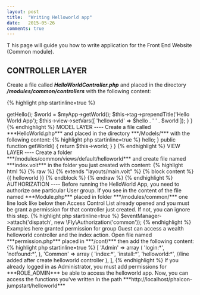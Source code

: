 ```yaml
---
layout: post
title:  "Writing Helloworld app"
date:   2015-05-26
comments: true
---
```


<p class="intro">
    <span class="dropcap">T</span>
    his page will guide you how to write application for the Front End Website (Common module).
</p>

CONTROLLER LAYER
----
Create a file called ***HelloWorldController.php*** and placed in the directory ***/modules/common/controllers*** with the following content:

{% highlight php startinline=true %}
<?php
namespace Controller\Common;

class HelloworldController extends \Fly\BaseController
{
    public funtion initialize()
    {
        parent::initialize();
    }

    public function indexAction()
    {
        $myApp = new \Model\HelloWorld();
        $hello = $myApp->getHello();
        $world = $myApp->getWorld();

        $this->tag->prependTitle('Hello World App');
        $this->view->setVars([
            'helloworld' => $hello . ' ' . $world
        ]);
    }
}
{% endhighlight %}

MODEL LAYER
----
Create a file called ***HelloWorld.php*** and placed in the directory ***/Models/*** with the following content:

{% highlight php startinline=true %}
<?php
namespace Model;

class HelloWorld extends \Fly\BaseModel
{
    public $hello;
    public $world;

    public function initialize()
    {
        parent::initialize();
    }

    public function getHello()
    {
        return $this->hello;
    }

    public function getWorld()
    {
        return $this->world;
    }
}
{% endhighlight %}

VIEW LAYER
----
Create a folder ***/modules/common/views/default/helloworld*** and create file named ***index.volt*** in the folder you just created with content:

{% highlight html %}
{% raw %}
{% extends "layouts/main.volt" %}
{% block content %}
    {{ helloworld }}
{% endblock %}
{% endraw %}
{% endhighlight %}

AUTHORIZATION
----
Before running the HelloWorld App, you need to authorize one particular User group. If you see in the content of the file named ***Module.php*** placed in folder ***/modules/common/*** one line look like below then Access Control List already opened and you must be grant a permission for that controller just created. If not, you can ignore this step.

{% highlight php startinline=true %}
$eventManager->attach('dispatch', new \Fly\Authorization('common'));
{% endhighlight %}

Examples here granted permission for group Guest can access a wealth helloworld controller and the index action.
Open file named ***permission.php*** placed in ***/conf/*** then add the following content:

{% highlight php startinline=true %}
<?php

/**
 * Access Controll List (ACL) Config Variable for Core Framework
 * @var array
 */
define('ROLE_GUEST', 1);
define('ROLE_ADMIN', 5);
define('ROLE_MOD', 10);
define('ROLE_MEMBER', 15);

return [
    ROLE_GUEST => [
        'Admin' => array (
            'login:*',
            'notfound:*',
        ),
        'Common' => array (
            'index:*',
            'install:*',
            'helloworld:*', //line added after create helloworld controller
        ),
    ],
{% endhighlight %}

If you already logged in as Administrator, you must add permissions for ***ROLE_ADMIN*** be able to access the helloworld app.

Now, you can access the functions you've written in the path ***http://localhost/phalcon-jumpstart/helloworld***